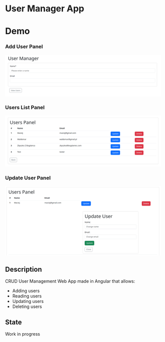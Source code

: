 # User Manager App 

# Demo 
### Add User Panel 
 <img src='./demo_img/demo1.png' style='width: 850px'></img><br>

### Users List Panel
 <img src='./demo_img/demo2.png' style='width: 850px'><br>

### Update User Panel
 <img src='./demo_img/demo3.png' style='width: 850px'><br>

 ## Description
 CRUD User Management Web App made in Angular that allows:

  * Adding users
  * Reading users
  * Updating users
  * Deleting users

 ## State
 Work in progress
